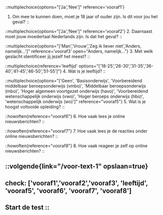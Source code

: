 ::multiplechoice{options="['Ja','Nee']" reference='vooraf1'}
1. Om mee te kunnen doen, moet je 18 jaar of ouder zijn. Is dit voor jou het geval?
::

::multiplechoice{options="['Ja','Nee']" reference='vooraf2'}
2. Daarnaast moet jouw moedertaal Nederlands zijn. Is dat het geval?
::

::multiplechoice{options="['Man','Vrouw','Zeg ik liever niet','Anders, namelijk...']" reference='vooraf3' open="Anders, namelijk..."}
3. Met welk geslacht identificeer jij jezelf het meest?
::

::multiplechoice{reference='leeftijd' options="['18-25','26-30','31-35','36-40','41-45','46-50','51-55']"}
4. Wat is je leeftijd?
::

::multiplechoice{options="['Geen', 'Basisonderwijs', 'Voorbereidend middelbaar beroepsonderwijs (vmbo)', 'Middelbaar beroepsonderwijs (mbo)', 'Hoger algemeen voortgezet onderwijs (havo)', 'Voorbereidend wetenschappelijk onderwijs (vwo)', 'Hoger beroeps onderwijs (hbo)', 'wetenschappelijk onderwijs (wo)']" reference="vooraf5"}
5. Wat is je hoogst voltooide opleiding?
::

::howoften{reference="vooraf6"}
6. Hoe vaak lees je online nieuwsberichten?
::


::howoften{reference="vooraf7"}
7. Hoe vaak lees je de reacties onder online nieuwsberichten?
::

::howoften{reference="vooraf8"}
8. Hoe vaak reageer je zelf op online nieuwsberichten?
::

::volgende{link="/voor-text-1" opslaan=true}
---
check: ['vooraf1','vooraf2','vooraf3', 'leeftijd', 'vooraf5', 'vooraf6', 'vooraf7', 'vooraf8']
---
Start de test 
::
-
